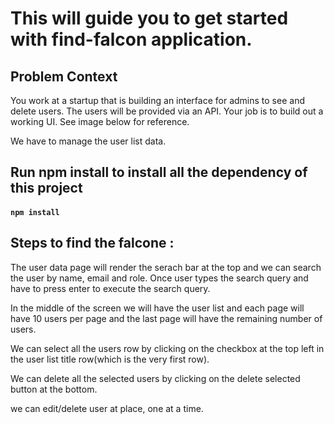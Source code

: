 # This will guide you to get started with find-falcon application.

## Problem Context

You work at a startup that is building an interface for admins to see and delete users. The users will be provided via an API. Your job is to build out a working UI. See image below for reference.

We have to manage the user list data.

## Run npm install to install all the dependency of this project

#### `npm install`

## Steps to find the falcone :

The user data page will render the serach bar at the top and we can search the user by name, email and role.
Once user types the search query and have to press enter to execute the search query.

In the middle of the screen we will have the user list and each page will have 10 users per page and the last page will have the remaining number of users.

We can select all the users row by clicking on the checkbox at the top left in the user list title row(which is the very first row).

We can delete all the selected users by clicking on the delete selected button at the bottom.

we can edit/delete user at place, one at a time.

